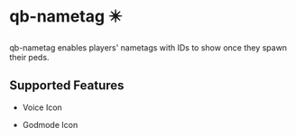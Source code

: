 # qb-nametag ✴️

qb-nametag enables players' nametags with IDs to show once they spawn their peds.

## Supported Features

* Voice Icon

* Godmode Icon
